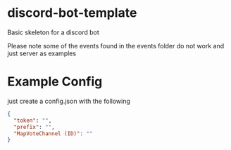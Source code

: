# discord-bot-template
Basic skeleton for a discord bot

Please note some of the events found in the events folder do not work and just server as examples
# Example Config
just create a config.json with the following
```json
{
  "token": "",
  "prefix": "",
  "MapVoteChannel (ID)": ""
}
```
 